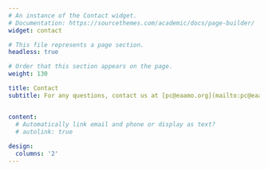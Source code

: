 ```yaml
---
# An instance of the Contact widget.
# Documentation: https://sourcethemes.com/academic/docs/page-builder/
widget: contact

# This file represents a page section.
headless: true

# Order that this section appears on the page.
weight: 130

title: Contact
subtitle: For any questions, contact us at [pc@eaamo.org](mailto:pc@eaamo.org)


content:
  # Automatically link email and phone or display as text?
  # autolink: true
  
design:
  columns: '2'
---
```

